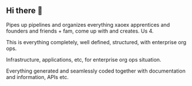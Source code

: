 ## Hi there 👋

Pipes up pipelines and organizes everything xaoex apprentices and founders and friends + fam, come up with and creates. Us 4.

This is everything completely, well defined, structured, with enterprise org ops.

Infrastructure, applications, etc, for enterprise org ops situation.

Everything generated and seamlessly coded together with documentation and information, APIs etc.
